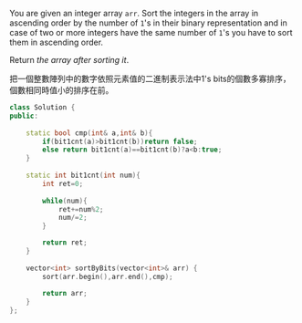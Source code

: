 You are given an integer array `arr`. Sort the integers in the array in ascending order by the number of `1`'s in their binary representation and in case of two or more integers have the same number of `1`'s you have to sort them in ascending order.

Return _the array after sorting it_.

把一個整數陣列中的數字依照元素值的二進制表示法中1's bits的個數多寡排序，個數相同時值小的排序在前。

```cpp
class Solution {
public:
    
    static bool cmp(int& a,int& b){
        if(bit1cnt(a)>bit1cnt(b))return false;
        else return bit1cnt(a)==bit1cnt(b)?a<b:true;
    }
    
    static int bit1cnt(int num){
        int ret=0;
        
        while(num){
            ret+=num%2;
            num/=2;
        }

        return ret;
    }
    
    vector<int> sortByBits(vector<int>& arr) {
        sort(arr.begin(),arr.end(),cmp);
        
        return arr;
    }
};
```